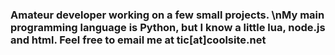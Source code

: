 ### Amateur developer working on a few small projects. \nMy main programming language is Python, but I know a little lua, node.js and html. Feel free to email me at tic[at]coolsite.net

